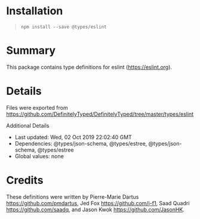 # Installation
> `npm install --save @types/eslint`

# Summary
This package contains type definitions for eslint (https://eslint.org).

# Details
Files were exported from https://github.com/DefinitelyTyped/DefinitelyTyped/tree/master/types/eslint

Additional Details
 * Last updated: Wed, 02 Oct 2019 22:02:40 GMT
 * Dependencies: @types/json-schema, @types/estree, @types/json-schema, @types/estree
 * Global values: none

# Credits
These definitions were written by Pierre-Marie Dartus <https://github.com/pmdartus>, Jed Fox <https://github.com/j-f1>, Saad Quadri <https://github.com/saadq>, and Jason Kwok <https://github.com/JasonHK>.
